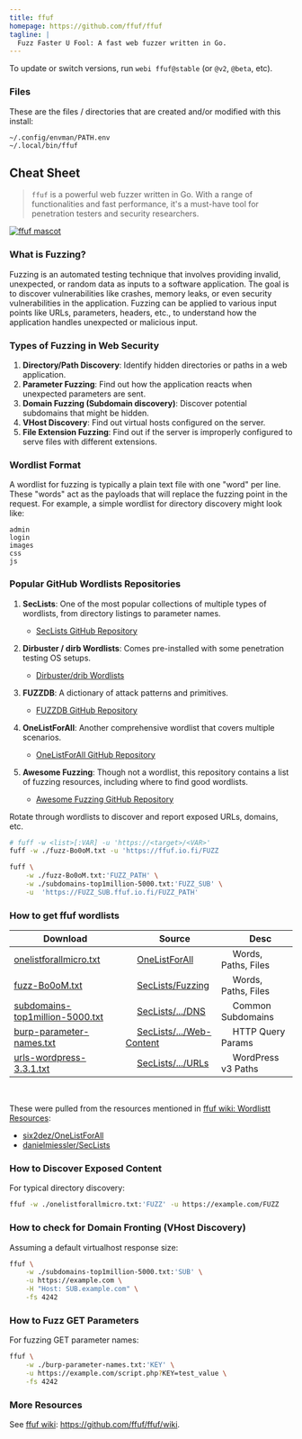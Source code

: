 ```yaml
---
title: ffuf
homepage: https://github.com/ffuf/ffuf
tagline: |
  Fuzz Faster U Fool: A fast web fuzzer written in Go.
---
```


To update or switch versions, run `webi ffuf@stable` (or `@v2`, `@beta`, etc).

### Files

These are the files / directories that are created and/or modified with this
install:

```text
~/.config/envman/PATH.env
~/.local/bin/ffuf
```

## Cheat Sheet

> `ffuf` is a powerful web fuzzer written in Go. With a range of functionalities
> and fast performance, it's a must-have tool for penetration testers and
> security researchers.

[![ffuf mascot](https://github.com/ffuf/ffuf/blob/v2.1.0/_img/ffuf_run_logo_600.png?raw=true)](https://github.com/ffuf/ffuf)

### What is Fuzzing?

Fuzzing is an automated testing technique that involves providing invalid, unexpected, or random data as inputs to a software application. The goal is to discover vulnerabilities like crashes, memory leaks, or even security vulnerabilities in the application. Fuzzing can be applied to various input points like URLs, parameters, headers, etc., to understand how the application handles unexpected or malicious input.

### Types of Fuzzing in Web Security

1. **Directory/Path Discovery**: Identify hidden directories or paths in a web application.
2. **Parameter Fuzzing**: Find out how the application reacts when unexpected parameters are sent.
3. **Domain Fuzzing (Subdomain discovery)**: Discover potential subdomains that might be hidden.
4. **VHost Discovery**: Find out virtual hosts configured on the server.
5. **File Extension Fuzzing**: Find out if the server is improperly configured to serve files with different extensions.

### Wordlist Format

A wordlist for fuzzing is typically a plain text file with one "word" per line. These "words" act as the payloads that will replace the fuzzing point in the request. For example, a simple wordlist for directory discovery might look like:

```
admin
login
images
css
js
```

### Popular GitHub Wordlists Repositories

1. **SecLists**: One of the most popular collections of multiple types of wordlists, from directory listings to parameter names.  
   - [SecLists GitHub Repository](https://github.com/danielmiessler/SecLists)

2. **Dirbuster / dirb Wordlists**: Comes pre-installed with some penetration testing OS setups.  
   - [Dirbuster/drib Wordlists](https://github.com/daviddias/node-dirbuster/tree/master/lists)

3. **FUZZDB**: A dictionary of attack patterns and primitives.  
   - [FUZZDB GitHub Repository](https://github.com/fuzzdb-project/fuzzdb)

4. **OneListForAll**: Another comprehensive wordlist that covers multiple scenarios.  
   - [OneListForAll GitHub Repository](https://github.com/six2dez/OneListForAll)

5. **Awesome Fuzzing**: Though not a wordlist, this repository contains a list of fuzzing resources, including where to find good wordlists.  
   - [Awesome Fuzzing GitHub Repository](https://github.com/secfigo/Awesome-Fuzzing)

Rotate through wordlists to discover and report exposed URLs, domains, etc.

```sh
# fuff -w <list>[:VAR] -u 'https://<target>/<VAR>'
fuff -w ./fuzz-Bo0oM.txt -u 'https://ffuf.io.fi/FUZZ
```

```sh
fuff \
    -w ./fuzz-Bo0oM.txt:'FUZZ_PATH' \
    -w ./subdomains-top1million-5000.txt:'FUZZ_SUB' \
    -u  'https://FUZZ_SUB.ffuf.io.fi/FUZZ_PATH'
```

### How to get ffuf wordlists

| Download                                 | &emsp; Source                          | &emsp; Desc                |
| ---------------------------------------- | -------------------------------------- | -------------------------- |
| [onelistforallmicro.txt][4allu]          | &emsp; [OneListForAll][4all]           | &emsp; Words, Paths, Files |
| [fuzz-Bo0oM.txt][boom]                   | &emsp; [SecLists/Fuzzing][fuzz]        | &emsp; Words, Paths, Files |
| [subdomains-top1million-5000.txt][sub5k] | &emsp; [SecLists/.../DNS][dns]         | &emsp; Common Subdomains   |
| [burp-parameter-names.txt][params]       | &emsp; [SecLists/.../Web-Content][web] | &emsp; HTTP Query Params   |
| [urls-wordpress-3.3.1.txt][wp3]          | &emsp; [SecLists/.../URLs][urls]       | &emsp; WordPress v3 Paths  |

<!-- Browse Categories -->

[4all]: https://github.com/six2dez/OneListForAll/
[dns]: https://github.com/danielmiessler/SecLists/blob/master/Discovery/DNS/
[fuzz]: https://github.com/danielmiessler/SecLists/blob/master/Fuzzing/
[web]:
  https://github.com/danielmiessler/SecLists/blob/master/Discovery/Web-Content/
[seclist]: https://github.com/danielmiessler/SecLists/
[urls]:
  https://github.com/danielmiessler/SecLists/blob/master/Discovery/Web-Content/URLs/

<!-- Download Lists -->

[4allu]:
  https://raw.githubusercontent.com/six2dez/OneListForAll/main/onelistforallmicro.txt
[boom]:
  https://raw.githubusercontent.com/danielmiessler/SecLists/master/Fuzzing/fuzz-Bo0oM.txt
[params]:
  https://raw.githubusercontent.com/danielmiessler/SecLists/master/Discovery/Web-Content/burp-parameter-names.txt
[sub5k]:
  https://raw.githubusercontent.com/danielmiessler/SecLists/master/Discovery/DNS/subdomains-top1million-5000.txt
[wp3]:
  https://raw.githubusercontent.com/danielmiessler/SecLists/master/Discovery/Web-Content/URLs/urls-wordpress-3.3.1.txt

<br>

These were pulled from the resources mentioned in
[ffuf wiki: Wordlistt Resources](https://github.com/ffuf/ffuf/wiki#wordlist-resources):

- [six2dez/OneListForAll][4all]
- [danielmiessler/SecLists][seclist]

### How to Discover Exposed Content

For typical directory discovery:

```sh
ffuf -w ./onelistforallmicro.txt:'FUZZ' -u https://example.com/FUZZ
```

### How to check for Domain Fronting (VHost Discovery)

Assuming a default virtualhost response size:

```sh
ffuf \
    -w ./subdomains-top1million-5000.txt:'SUB' \
    -u https://example.com \
    -H "Host: SUB.example.com" \
    -fs 4242
```

### How to Fuzz GET Parameters

For fuzzing GET parameter names:

```sh
ffuf \
    -w ./burp-parameter-names.txt:'KEY' \
    -u https://example.com/script.php?KEY=test_value \
    -fs 4242
```

### More Resources

See [ffuf wiki](https://github.com/ffuf/ffuf/wiki):
<https://github.com/ffuf/ffuf/wiki>.
